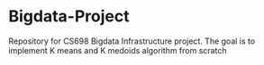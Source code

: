 # Bigdata-Project

Repository for CS698 Bigdata Infrastructure project.
The goal is to implement K means and K medoids algorithm from scratch